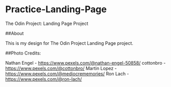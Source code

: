 # Practice-Landing-Page
The Odin Project: Landing Page Project

##About

This is my design for The Odin Project Landing Page project.

##Photo Credits:

Nathan Engel - https://www.pexels.com/@nathan-engel-50858/
cottonbro - https://www.pexels.com/@cottonbro/
Martin Lopez - https://www.pexels.com/@mediocrememories/
Ron Lach - https://www.pexels.com/@ron-lach/
